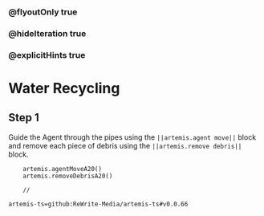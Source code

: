 ### @flyoutOnly true
### @hideIteration true
### @explicitHints true

# Water Recycling

## Step 1
Guide the Agent through the pipes using the ``||artemis.agent move||`` block and remove each piece of debris using the ``||artemis.remove debris||`` block.

```ghost
    artemis.agentMoveA20()
    artemis.removeDebrisA20()
```
```template
    //
```

```package
artemis-ts=github:ReWrite-Media/artemis-ts#v0.0.66
```